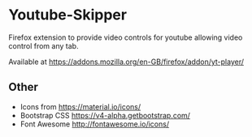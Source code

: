 # Youtube-Skipper

Firefox extension to  provide video controls for youtube allowing video control from any tab.

Available at https://addons.mozilla.org/en-GB/firefox/addon/yt-player/

## Other

- Icons from https://material.io/icons/
- Bootstrap CSS https://v4-alpha.getbootstrap.com/
- Font Awesome http://fontawesome.io/icons/

